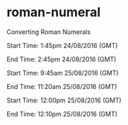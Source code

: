 # roman-numeral
Converting Roman Numerals

Start Time: 1:45pm 24/08/2016 (GMT)

End Time: 2:45pm 24/08/2016 (GMT)

Start Time: 9:45am 25/08/2016 (GMT)

End Time: 11:20am 25/08/2016 (GMT)

Start Time: 12:00pm 25/08/2016 (GMT)

End Time: 12:10pm 25/08/2016 (GMT)
